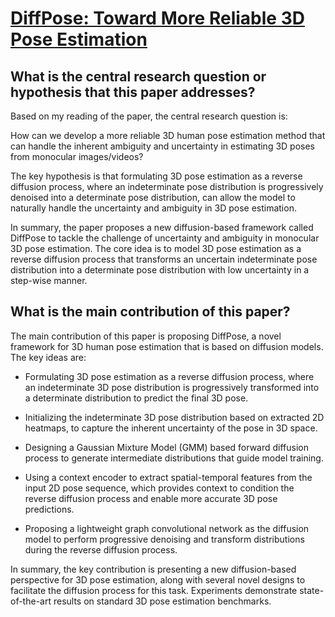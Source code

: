 # [DiffPose: Toward More Reliable 3D Pose Estimation](https://arxiv.org/abs/2211.16940)

## What is the central research question or hypothesis that this paper addresses?

 Based on my reading of the paper, the central research question is:

How can we develop a more reliable 3D human pose estimation method that can handle the inherent ambiguity and uncertainty in estimating 3D poses from monocular images/videos?

The key hypothesis is that formulating 3D pose estimation as a reverse diffusion process, where an indeterminate pose distribution is progressively denoised into a determinate pose distribution, can allow the model to naturally handle the uncertainty and ambiguity in 3D pose estimation.

In summary, the paper proposes a new diffusion-based framework called DiffPose to tackle the challenge of uncertainty and ambiguity in monocular 3D pose estimation. The core idea is to model 3D pose estimation as a reverse diffusion process that transforms an uncertain indeterminate pose distribution into a determinate pose distribution with low uncertainty in a step-wise manner.


## What is the main contribution of this paper?

 The main contribution of this paper is proposing DiffPose, a novel framework for 3D human pose estimation that is based on diffusion models. The key ideas are:

- Formulating 3D pose estimation as a reverse diffusion process, where an indeterminate 3D pose distribution is progressively transformed into a determinate distribution to predict the final 3D pose. 

- Initializing the indeterminate 3D pose distribution based on extracted 2D heatmaps, to capture the inherent uncertainty of the pose in 3D space.

- Designing a Gaussian Mixture Model (GMM) based forward diffusion process to generate intermediate distributions that guide model training.

- Using a context encoder to extract spatial-temporal features from the input 2D pose sequence, which provides context to condition the reverse diffusion process and enable more accurate 3D pose predictions.

- Proposing a lightweight graph convolutional network as the diffusion model to perform progressive denoising and transform distributions during the reverse diffusion process.

In summary, the key contribution is presenting a new diffusion-based perspective for 3D pose estimation, along with several novel designs to facilitate the diffusion process for this task. Experiments demonstrate state-of-the-art results on standard 3D pose estimation benchmarks.
